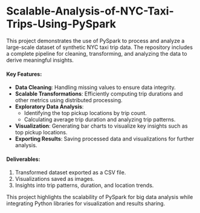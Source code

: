 # Scalable-Analysis-of-NYC-Taxi-Trips-Using-PySpark
This project demonstrates the use of PySpark to process and analyze a large-scale dataset of synthetic NYC taxi trip data. The repository includes a complete pipeline for cleaning, transforming, and analyzing the data to derive meaningful insights.

#### Key Features:
- **Data Cleaning**: Handling missing values to ensure data integrity.
- **Scalable Transformations**: Efficiently computing trip durations and other metrics using distributed processing.
- **Exploratory Data Analysis**: 
  - Identifying the top pickup locations by trip count.
  - Calculating average trip duration and analyzing trip patterns.
- **Visualization**: Generating bar charts to visualize key insights such as top pickup locations.
- **Exporting Results**: Saving processed data and visualizations for further analysis.

#### Deliverables:
1. Transformed dataset exported as a CSV file.
2. Visualizations saved as images.
3. Insights into trip patterns, duration, and location trends.

This project highlights the scalability of PySpark for big data analysis while integrating Python libraries for visualization and results sharing.
